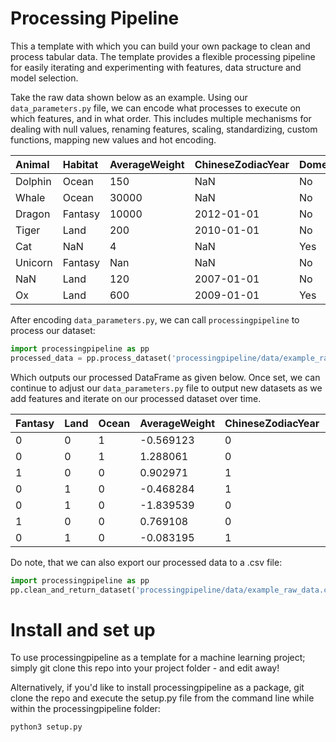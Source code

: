 # Processing Pipeline

This a template with which you can build your own package to clean and process tabular data. The template provides a flexible processing pipeline for easily iterating and experimenting with features, data structure and model selection.

Take the raw data shown below as an example. Using our `data_parameters.py` file, we can encode what processes to execute on which features, and in what order. This includes multiple mechanisms for dealing with null values, renaming features, scaling, standardizing, custom functions, mapping new values and hot encoding.


| Animal | Habitat | AverageWeight  | ChineseZodiacYear | Domesticated | MaxLifespan |
| :---- |:------| :-----| :-------- |:-----|:-----|
| Dolphin | Ocean | 150 | NaN   | No | 45 |
| Whale     | Ocean     | 30000 | NaN     | No | 200  |  
| Dragon | Fantasy    | 10000 | 2012-01-01  | No      | 4500 |
| Tiger| Land | 200 | 2010-01-01  | No | 18 |
| Cat | NaN  |   4 | NaN  |    Yes |  16 |
| Unicorn | Fantasy   |  Nan | NaN | No  | 2000 |
| NaN | Land  |   120 | 2007-01-01     | No  | 60 |
| Ox| Land   |    600 | 2009-01-01 | Yes | 15 |


After encoding `data_parameters.py`, we can call `processingpipeline` to process our dataset:


``` python
import processingpipeline as pp
processed_data = pp.process_dataset('processingpipeline/data/example_raw_data.csv')
```

Which outputs our processed DataFrame as given below. Once set, we can continue to adjust our `data_parameters.py` file to output new datasets as we add features and iterate on our processed dataset over time. 

| Fantasy | Land | Ocean | AverageWeight | ChineseZodiacYear | Domesticated | MaxLifespan |
| :---- |:------| :-----| :-------- |:-----|:-----|:-----|
|    0  |   0  |    1  |    -0.569123     |     0     |        0   |      45.0 |
|    0  |   0  |    1   |    1.288061     |     0     |        0   |     200.0  |
|    1   |  0   |   0   |    0.902971   |      1       |      0     |  4500.0 |
|    0  |   1    |  0   |   -0.468284    |      1       |      0     |    18.0 |
|    0   |  1   |   0   |   -1.839539    |       0       |      1     |    16.0 |
|    1  |   0   |   0   |    0.769108     |       0       |      0     |  2000.0 |
|    0   |  1   |   0  |    -0.083195     |       1        |     1      |   15.0 |

Do note, that we can also export our processed data to a .csv file:

``` python
import processingpipeline as pp
pp.clean_and_return_dataset('processingpipeline/data/example_raw_data.csv','processed_data.csv') 
```

# Install and set up

To use processingpipeline as a template for a machine learning project; simply git clone this repo into your project folder - and edit away! 

Alternatively, if you'd like to install processingpipeline as a package, git clone the repo and execute the setup.py file from the command line while within the processingpipeline folder:

``` bash
python3 setup.py
```
